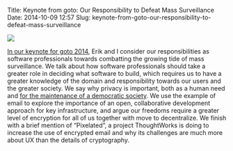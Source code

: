 Title: Keynote from goto: Our Responsibility to Defeat Mass Surveillance
Date: 2014-10-09 12:57
Slug: keynote-from-goto-our-responsibility-to-defeat-mass-surveillance

<div class="img floating">

[![](http://martinfowler.com/articles/gotoaar-2014-keynote.png)](https://www.youtube.com/watch?v=aNaeVQhrsyY)

</div>

[In our keynote for goto
2014](https://www.youtube.com/watch?v=aNaeVQhrsyY), Erik and I consider
our responsibilities as software professionals towards combatting the
growing tide of mass surveillance. We talk about how software
professionals should take a greater role in deciding what software to
build, which requires us to have a greater knowledge of the domain and
responsibility towards our users and the greater society. We say why
privacy is important, both as a human need and [for the maintenance of a
democratic
society](http://martinfowler.com/articles/bothersome-privacy.html). We
use the example of email to explore the importance of an open,
collaborative development approach for key infrastructure, and argue our
freedoms require a greater level of encryption for all of us together
with move to decentralize. We finish with a brief mention of
“Pixelated”, a project ThoughtWorks is doing to increase the use of
encrypted email and why its challenges are much more about UX than the
details of cryptography.

</p>

